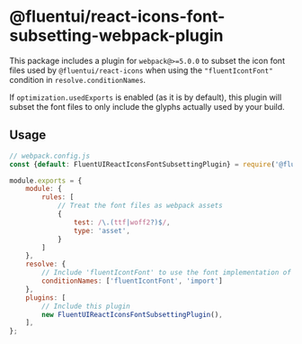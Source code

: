 @fluentui/react-icons-font-subsetting-webpack-plugin
===

This package includes a plugin for `webpack@>=5.0.0` to subset the icon font files used by `@fluentui/react-icons` when using the `"fluentIcontFont"` condition in `resolve.conditionNames`. 

If `optimization.usedExports` is enabled (as it is by default), this plugin will subset the font files to only include the glyphs actually used by your build.

Usage
---
```js
// webpack.config.js
const {default: FluentUIReactIconsFontSubsettingPlugin} = require('@fluentui/react-icons-font-subsetting-webpack-plugin');

module.exports = {
    module: {
        rules: [
            // Treat the font files as webpack assets
            {
                test: /\.(ttf|woff2?)$/,
                type: 'asset',
            }
        ]
    },
    resolve: {
        // Include 'fluentIcontFont' to use the font implementation of the Fluent icons
        conditionNames: ['fluentIcontFont', 'import']
    },
    plugins: [
        // Include this plugin
        new FluentUIReactIconsFontSubsettingPlugin(),
    ],
};
```